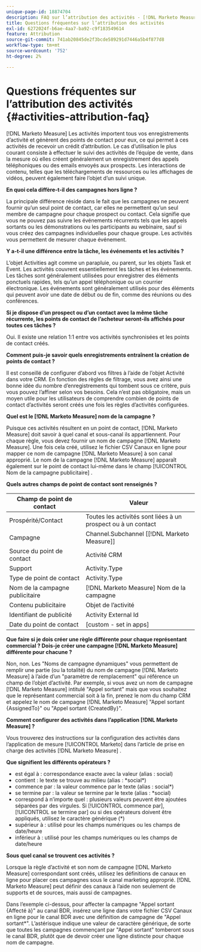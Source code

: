 ```yaml
---
unique-page-id: 18874704
description: FAQ sur l’attribution des activités - [!DNL Marketo Measure]
title: Questions fréquentes sur l’attribution des activités
exl-id: 6272024f-b6ae-4aa7-ba92-c9f183549614
feature: Attribution
source-git-commit: 741ab20845de2f3bcde589291d7446a5b4f877d8
workflow-type: tm+mt
source-wordcount: '752'
ht-degree: 2%

---
```


# Questions fréquentes sur l’attribution des activités {#activities-attribution-faq}

[!DNL Marketo Measure] Les activités importent tous vos enregistrements d’activité et génèrent des points de contact pour eux, ce qui permet à ces activités de recevoir un crédit d’attribution. Le cas d’utilisation le plus courant consiste à effectuer le suivi des activités de l’équipe de vente, dans la mesure où elles créent généralement un enregistrement des appels téléphoniques ou des emails envoyés aux prospects. Les interactions de contenu, telles que les téléchargements de ressources ou les affichages de vidéos, peuvent également faire l’objet d’un suivi unique.

**En quoi cela diffère-t-il des campagnes hors ligne ?**

La principale différence réside dans le fait que les campagnes ne peuvent fournir qu’un seul point de contact, car elles ne permettent qu’un seul membre de campagne pour chaque prospect ou contact. Cela signifie que vous ne pouvez pas suivre les événements récurrents tels que les appels sortants ou les démonstrations ou les participants au webinaire, sauf si vous créez des campagnes individuelles pour chaque groupe. Les activités vous permettent de mesurer chaque événement.

**Y a-t-il une différence entre la tâche, les événements et les activités ?**

L’objet Activities agit comme un parapluie, ou parent, sur les objets Task et Event. Les activités couvrent essentiellement les tâches et les événements. Les tâches sont généralement utilisées pour enregistrer des éléments ponctuels rapides, tels qu’un appel téléphonique ou un courrier électronique. Les événements sont généralement utilisés pour des éléments qui peuvent avoir une date de début ou de fin, comme des réunions ou des conférences.

**Si je dispose d’un prospect ou d’un contact avec la même tâche récurrente, les points de contact de l’acheteur seront-ils affichés pour toutes ces tâches ?**

Oui. Il existe une relation 1:1 entre vos activités synchronisées et les points de contact créés.

**Comment puis-je savoir quels enregistrements entraînent la création de points de contact ?**

Il est conseillé de configurer d’abord vos filtres à l’aide de l’objet Activité dans votre CRM. En fonction des règles de filtrage, vous avez ainsi une bonne idée du nombre d’enregistrements qui tombent sous ce critère, puis vous pouvez l’affiner selon vos besoins. Cela n’est pas obligatoire, mais un moyen utile pour les utilisateurs de comprendre combien de points de contact d’activités seront créés une fois les règles d’activités configurées.

**Quel est le [!DNL Marketo Measure] nom de la campagne ?**

Puisque ces activités résultent en un point de contact, [!DNL Marketo Measure] doit savoir à quel canal et sous-canal ils appartiennent. Pour chaque règle, vous devez fournir un nom de campagne [!DNL Marketo Measure]. Une fois cela créé, utilisez le fichier CSV Canaux en ligne pour mapper ce nom de campagne [!DNL Marketo Measure] à son canal approprié. Le nom de la campagne [!DNL Marketo Measure] apparaît également sur le point de contact lui-même dans le champ [!UICONTROL Nom de la campagne publicitaire] .

**Quels autres champs de point de contact sont renseignés ?**

| **Champ de point de contact** | **Valeur** |
|---|---|
| Prospérité/Contact | Toutes les activités sont liées à un prospect ou à un contact |
| Campagne | Channel.Subchannel [[!DNL Marketo Measure]] |
| Source du point de contact | Activité CRM |
| Support | Activity.Type |
| Type de point de contact | Activity.Type |
| Nom de la campagne publicitaire | [!DNL Marketo Measure] Nom de la campagne |
| Contenu publicitaire | Objet de l’activité |
| Identifiant de publicité | Activity External Id |
| Date du point de contact | [custom - set in apps] |

**Que faire si je dois créer une règle différente pour chaque représentant commercial ? Dois-je créer une campagne [!DNL Marketo Measure] différente pour chacune ?**

Non, non. Les &quot;Noms de campagne dynamiques&quot; vous permettent de remplir une partie (ou la totalité) du nom de campagne [!DNL Marketo Measure] à l’aide d’un &quot;paramètre de remplacement&quot; qui référence un champ de l’objet d’activité. Par exemple, si vous avez un nom de campagne [!DNL Marketo Measure] intitulé &quot;Appel sortant&quot; mais que vous souhaitez que le représentant commercial soit à la fin, prenez le nom du champ CRM et appelez le nom de campagne [!DNL Marketo Measure] &quot;Appel sortant {AssignedTo}&quot; ou &quot;Appel sortant {CreatedBy}&quot;.

**Comment configurer des activités dans l’application [!DNL Marketo Measure] ?**

Vous trouverez des instructions sur la configuration des activités dans l’application de mesure [!UICONTROL Marketo] dans l’article de prise en charge des activités [!DNL Marketo Measure] .

**Que signifient les différents opérateurs ?**

* est égal à : correspondance exacte avec la valeur (alias : social)
* contient : le texte se trouve au milieu (alias : &#42;social&#42;)
* commence par : la valeur commence par le texte (alias : social&#42;)
* se termine par : la valeur se termine par le texte (alias : &#42;social)
* correspond à n’importe quel : plusieurs valeurs peuvent être ajoutées séparées par des virgules. Si [!UICONTROL commence par], [!UICONTROL  se termine par] ou si des opérateurs doivent être appliqués, utilisez le caractère générique (&#42;)
* supérieur à : utilisé pour les champs numériques ou les champs de date/heure
* inférieur à : utilisé pour les champs numériques ou les champs de date/heure

**Sous quel canal se trouvent ces activités ?**

Lorsque la règle d’activité et son nom de campagne [!DNL Marketo Measure] correspondant sont créés, utilisez les définitions de canaux en ligne pour placer ces campagnes sous le canal marketing approprié. [!DNL Marketo Measure] peut définir des canaux à l’aide non seulement de supports et de sources, mais aussi de campagnes.

Dans l’exemple ci-dessus, pour affecter la campagne &quot;Appel sortant {Affecté à}&quot; au canal BDR, insérez une ligne dans votre fichier CSV Canaux en ligne pour le canal BDR avec une définition de campagne de &quot;Appel sortant&#42;&quot;. L’astérisque indique une valeur de caractère générique, de sorte que toutes les campagnes commençant par &quot;Appel sortant&quot; tomberont sous le canal BDR, plutôt que de devoir créer une ligne distincte pour chaque nom de campagne.
